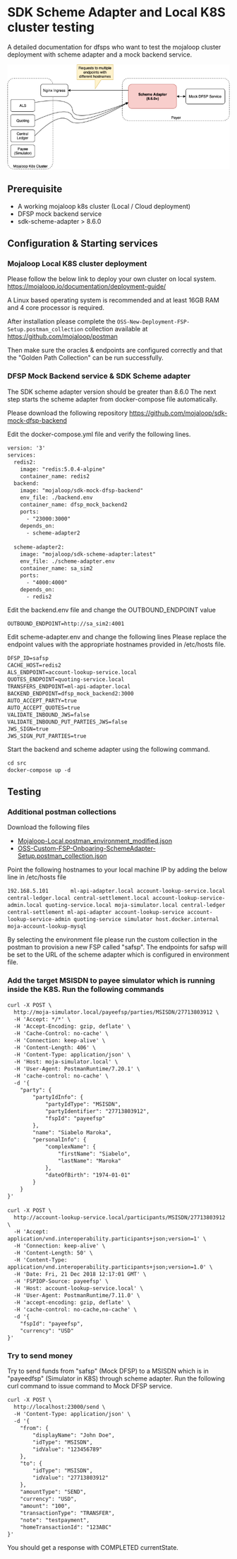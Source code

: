 # SDK Scheme Adapter and Local K8S cluster testing

A detailed documentation for dfsps who want to test the mojaloop cluster deployment with scheme adapter and a mock backend service.

![Overview](scheme-adapter-and-local-k8s-overview.png)

## Prerequisite

* A working mojaloop k8s cluster (Local / Cloud deployment)
* DFSP mock backend service
* sdk-scheme-adapter > 8.6.0

## Configuration & Starting services

### Mojaloop Local K8S cluster deployment
Please follow the below link to deploy your own cluster on local system.
https://mojaloop.io/documentation/deployment-guide/

A Linux based operating system is recommended and at least 16GB RAM and 4 core processor is required.

After installation please complete the `OSS-New-Deployment-FSP-Setup.postman_collection` collection available at https://github.com/mojaloop/postman

Then make sure the oracles & endpoints are configured correctly and that the "Golden Path Collection" can be run successfully.

### DFSP Mock Backend service & SDK Scheme adapter
The SDK scheme adapter version should be greater than 8.6.0
The next step starts the scheme adapter from docker-compose file automatically.

Please download the following repository
https://github.com/mojaloop/sdk-mock-dfsp-backend

Edit the docker-compose.yml file and verify the following lines.

```
version: '3'
services:
  redis2:
    image: "redis:5.0.4-alpine"
    container_name: redis2
  backend:
    image: "mojaloop/sdk-mock-dfsp-backend"
    env_file: ./backend.env
    container_name: dfsp_mock_backend2
    ports:
      - "23000:3000"
    depends_on:
      - scheme-adapter2

  scheme-adapter2:
    image: "mojaloop/sdk-scheme-adapter:latest"
    env_file: ./scheme-adapter.env
    container_name: sa_sim2
    ports:
      - "4000:4000"
    depends_on:
      - redis2
```

Edit the backend.env file and change the OUTBOUND_ENDPOINT value
```
OUTBOUND_ENDPOINT=http://sa_sim2:4001
```

Edit scheme-adapter.env and change the following lines
Please replace the endpoint values with the appropriate hostnames provided in /etc/hosts file.

```
DFSP_ID=safsp
CACHE_HOST=redis2
ALS_ENDPOINT=account-lookup-service.local
QUOTES_ENDPOINT=quoting-service.local
TRANSFERS_ENDPOINT=ml-api-adapter.local
BACKEND_ENDPOINT=dfsp_mock_backend2:3000
AUTO_ACCEPT_PARTY=true
AUTO_ACCEPT_QUOTES=true
VALIDATE_INBOUND_JWS=false
VALIDATE_INBOUND_PUT_PARTIES_JWS=false
JWS_SIGN=true
JWS_SIGN_PUT_PARTIES=true
```

Start the backend and scheme adapter using the following command.
```
cd src
docker-compose up -d
```


## Testing

### Additional postman collections
Download the following files 
* [Mojaloop-Local.postman_environment_modified.json](assets/postman_files/Mojaloop-Local.postman_environment_modified.json)
* [OSS-Custom-FSP-Onboaring-SchemeAdapter-Setup.postman_collection.json](assets/postman_files/OSS-Custom-FSP-Onboaring-SchemeAdapter-Setup.postman_collection.json)

Point the following hostnames to your local machine IP by adding the below line in /etc/hosts file
```
192.168.5.101       ml-api-adapter.local account-lookup-service.local central-ledger.local central-settlement.local account-lookup-service-admin.local quoting-service.local moja-simulator.local central-ledger central-settlement ml-api-adapter account-lookup-service account-lookup-service-admin quoting-service simulator host.docker.internal moja-account-lookup-mysql
```

By selecting the environment file please run the custom collection in the postman to provision a new FSP called "safsp".
The endpoints for safsp will be set to the URL of the scheme adapter which is configured in environment file.

### Add the target MSISDN to payee simulator which is running inside the K8S. Run the following commands
```
curl -X POST \
  http://moja-simulator.local/payeefsp/parties/MSISDN/27713803912 \
  -H 'Accept: */*' \
  -H 'Accept-Encoding: gzip, deflate' \
  -H 'Cache-Control: no-cache' \
  -H 'Connection: keep-alive' \
  -H 'Content-Length: 406' \
  -H 'Content-Type: application/json' \
  -H 'Host: moja-simulator.local' \
  -H 'User-Agent: PostmanRuntime/7.20.1' \
  -H 'cache-control: no-cache' \
  -d '{
    "party": {
        "partyIdInfo": {
            "partyIdType": "MSISDN",
            "partyIdentifier": "27713803912",
            "fspId": "payeefsp"
        },
        "name": "Siabelo Maroka",
        "personalInfo": {
            "complexName": {
                "firstName": "Siabelo",
                "lastName": "Maroka"
            },
            "dateOfBirth": "1974-01-01"
        }
    }
}'

curl -X POST \
  http://account-lookup-service.local/participants/MSISDN/27713803912 \
  -H 'Accept: application/vnd.interoperability.participants+json;version=1' \
  -H 'Connection: keep-alive' \
  -H 'Content-Length: 50' \
  -H 'Content-Type: application/vnd.interoperability.participants+json;version=1.0' \
  -H 'Date: Fri, 21 Dec 2018 12:17:01 GMT' \
  -H 'FSPIOP-Source: payeefsp' \
  -H 'Host: account-lookup-service.local' \
  -H 'User-Agent: PostmanRuntime/7.11.0' \
  -H 'accept-encoding: gzip, deflate' \
  -H 'cache-control: no-cache,no-cache' \
  -d '{
    "fspId": "payeefsp",
    "currency": "USD"
}'
```

### Try to send money
Try to send funds from "safsp" (Mock DFSP) to a MSISDN which is in "payeedfsp" (Simulator in K8S) through scheme adapter.
Run the following curl command to issue command to Mock DFSP service.
```
curl -X POST \
  http://localhost:23000/send \
  -H 'Content-Type: application/json' \
  -d '{
    "from": {
        "displayName": "John Doe",
        "idType": "MSISDN",
        "idValue": "123456789"
    },
    "to": {
        "idType": "MSISDN",
        "idValue": "27713803912"
    },
    "amountType": "SEND",
    "currency": "USD",
    "amount": "100",
    "transactionType": "TRANSFER",
    "note": "testpayment",
    "homeTransactionId": "123ABC"
}'
```

You should get a response with COMPLETED currentState.
